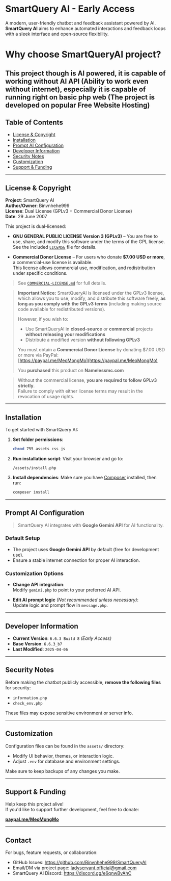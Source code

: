 # SmartQuery AI - Early Access

A modern, user-friendly chatbot and feedback assistant powered by AI.  
**SmartQuery AI** aims to enhance automated interactions and feedback loops with a sleek interface and open-source flexibility.

# Why choose SmartQueryAI project?

This project though is AI powered, it is capable of working without AI API (Ability to work even without internet), especially it is capable of running right on basic php web (The project is developed on popular Free Website Hosting)
---

## Table of Contents

- [License & Copyright](#license--copyright)
- [Installation](#installation)
- [Prompt AI Configuration](#prompt-ai-configuration)
- [Developer Information](#developer-information)
- [Security Notes](#security-notes)
- [Customization](#customization)
- [Support & Funding](#support--funding)

---

## License & Copyright

**Project**: SmartQuery AI  
**Author/Owner**: Binvnhehe999  
**License**: Dual License (GPLv3 + Commercial Donor License)  
**Date**: 29 June 2007

This project is dual-licensed:

- **GNU GENERAL PUBLIC LICENSE Version 3 (GPLv3)** – You are free to use, share, and modify this software under the terms of the GPL license.  
  See the included [`LICENSE`](./LICENSE) file for details.

- **Commercial Donor License** – For users who donate **$7.00 USD or more**, a commercial-use license is available.  
  This license allows commercial use, modification, and redistribution under specific conditions.

> See [`COMMERCIAL-LICENSE.md`](./COMMERCIAL-LICENSE.md) for full details.

> **Important Notice:**
> SmartQueryAI is licensed under the GPLv3 license, which allows you to use, modify, and distribute this software freely, **as long as you comply with the GPLv3 terms** (including making source code available for redistributed versions).
>
> However, if you wish to:
> - Use SmartQueryAI in **closed-source** or **commercial** projects **without releasing your modifications**
> - Distribute a modified version **without following GPLv3**
>
> You must obtain a **Commercial Donor License** by donating $7.00 USD or more via PayPal:  
> [https://paypal.me/MeoMongMo](https://paypal.me/MeoMongMo)
>
> You **purchased** this product on **Namelessmc.com**

> Without the commercial license, **you are required to follow GPLv3 strictly**.  
> Failure to comply with either license terms may result in the revocation of usage rights.
---

## Installation

To get started with SmartQuery AI:

1. **Set folder permissions**:
   ```bash
   chmod 755 assets css js
   ```

2. **Run installation script**:
   Visit your browser and go to:
   ```
   /assets/install.php
   ```

3. **Install dependencies**:
   Make sure you have [Composer](https://getcomposer.org/) installed, then run:
   ```bash
   composer install
   ```

---

## Prompt AI Configuration

> SmartQuery AI integrates with **Google Gemini API** for AI functionality.

### Default Setup

- The project uses **Google Gemini API** by default (free for development use).
- Ensure a stable internet connection for proper AI interaction.

### Customization Options

- **Change API integration**:  
  Modify `gemini.php` to point to your preferred AI API.

- **Edit AI prompt logic** *(Not recommended unless necessary)*:  
  Update logic and prompt flow in `message.php`.

---

## Developer Information

- **Current Version**: `6.6.3 Build 8` *(Early Access)*
- **Base Version**: `6.6.3_b7`
- **Last Modified**: `2025-04-06`

---

## Security Notes

Before making the chatbot publicly accessible, **remove the following files** for security:

- `information.php`
- `check_env.php`

These files may expose sensitive environment or server info.

---

## Customization

Configuration files can be found in the `assets/` directory:

- Modify UI behavior, themes, or interaction logic.
- Adjust `.env` for database and environment settings.

Make sure to keep backups of any changes you make.

---

## Support & Funding

Help keep this project alive!  
If you'd like to support further development, feel free to donate:

[**paypal.me/MeoMongMo**](https://paypal.me/MeoMongMo)

---

## Contact

For bugs, feature requests, or collaboration:

- GitHub Issues: https://github.com/Binvnhehe999/SmartQueryAI
- Email/DM via project page: ladyservant.official@gmail.com
- SmartQuery AI Discord: https://discord.gg/e6qnwBvAhC

